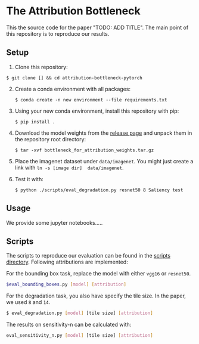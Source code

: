 # The Attribution Bottleneck

This the source code for the paper "TODO: ADD TITLE". The main point
of this repository is to reproduce our results.

## Setup

1. Clone this repository:
  ```
  $ git clone [] && cd attribution-bottleneck-pytorch
  ```
2. Create a conda environment with all packages: 
   ```
   $ conda create -n new environment --file requirements.txt
   ```

3. Using your new conda environment, install this repository with pip: 
   ```
   $ pip install .
    ```

4. Download the model weights from the [release page](releases) and unpack them
   in the repository root directory: 
   ```
   $ tar -xvf bottleneck_for_attribution_weights.tar.gz
   ```
   
5. Place the imagenet dataset under `data/imagenet`. You might just create
   a link with `ln -s [image dir]  data/imagenet`.
   
6. Test it with: 
   ```
   $ python ./scripts/eval_degradation.py resnet50 8 Saliency test
   ```

## Usage

We provide some jupyter notebooks.....


## Scripts

The scripts to reproduce our evaluation can be found in the [scripts
directory](scripts).
Following attributions are implemented:



For the bounding box task, replace the model with either `vgg16` or `resnet50`.
```bash
$eval_bounding_boxes.py [model] [attribution]
```

For the degradation task, you also have specify the tile size. In the paper, we
used `8` and `14`.
```bash
$ eval_degradation.py [model] [tile size] [attribution]
```

The results on sensitivity-n can be calculated with:
```bash
eval_sensitivity_n.py [model] [tile size] [attribution]
```

